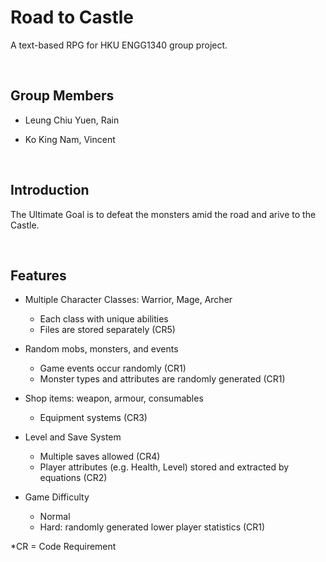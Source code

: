 # Road to Castle

A text-based RPG for HKU ENGG1340 group project.

</br>

## Group Members

- Leung Chiu Yuen, Rain

- Ko King Nam, Vincent

</br>

## Introduction

The Ultimate Goal is to defeat the monsters amid the road and arive to the Castle.

</br>

## Features
- Multiple Character Classes: Warrior, Mage, Archer
    - Each class with unique abilities
    - Files are stored separately (CR5)

- Random mobs, monsters, and events
    - Game events occur randomly (CR1)
    - Monster types and attributes are randomly generated (CR1)

- Shop items: weapon, armour, consumables
    - Equipment systems (CR3)

- Level and Save System
    - Multiple saves allowed (CR4)
    - Player attributes (e.g. Health, Level) stored and extracted by equations (CR2)

- Game Difficulty
    - Normal
    - Hard: randomly generated lower player statistics (CR1)

*CR = Code Requirement
